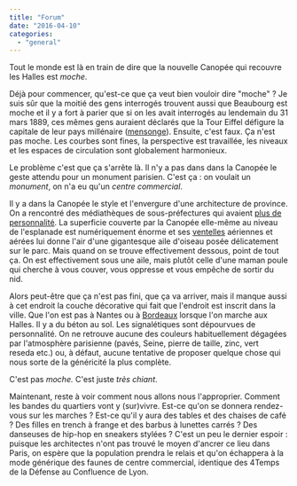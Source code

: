 ```yaml
---
title: "Forum"
date: "2016-04-10"
categories: 
  - "general"
---
```


Tout le monde est là en train de dire que la nouvelle Canopée qui recouvre les Halles est _moche_.

Déjà pour commencer, qu'est-ce que ça veut bien vouloir dire "moche" ? Je suis sûr que la moitié des gens interrogés trouvent aussi que Beaubourg est moche et il y a fort à parier que si on les avait interrogés au lendemain du 31 mars 1889, ces mêmes gens auraient déclarés que la Tour Eiffel défigure la capitale de leur pays millénaire ([mensonge](http://blog.francetvinfo.fr/deja-vu/2016/04/10/ce-depute-pour-qui-la-france-a-2000-ans.html)). Ensuite, c'est faux. Ça n'est pas moche. Les courbes sont fines, la perspective est travaillée, les niveaux et les espaces de circulation sont globalement harmonieux.

Le problème c'est que ça s'arrête là. Il n'y a pas dans dans la Canopée le geste attendu pour un monument parisien. C'est ça : on voulait un _monument_, on n'a eu qu'un _centre commercial_.

Il y a dans la Canopée le style et l'envergure d'une architecture de province. On a rencontré des médiathèques de sous-préfectures qui avaient [plus de personnalité](http://www.fosterandpartners.com/projects/carr%C3%A9-dart/). La superficie couverte par la Canopée elle-même au niveau de l'esplanade est numériquement énorme et ses [ventelles](http://www.parisleshalles.fr/le-projet/la-canopee-0027) aériennes et aérées lui donne l'air d'une gigantesque aile d'oiseau posée délicatement sur le parc. Mais quand on se trouve effectivement dessous, point de tout ça. On est effectivement sous une aile, mais plutôt celle d'une maman poule qui cherche à vous couver, vous oppresse et vous empêche de sortir du nid.

Alors peut-être que ça n'est pas fini, que ça va arriver, mais il manque aussi à cet endroit la couche décorative qui fait que l'endroit est inscrit dans la ville. Que l'on est pas à Nantes ou à [Bordeaux](http://www.bordeaux-tourisme.com/Decouvrir-Bordeaux/Incontournables/Les-quais-rive-gauche) lorsque l'on marche aux Halles. Il y a du béton au sol. Les signalétiques sont dépourvues de personnalité. On ne retrouve aucune des couleurs habituellement dégagées par l'atmosphère parisienne (pavés, Seine, pierre de taille, zinc, vert reseda etc.) ou, à défaut, aucune tentative de proposer quelque chose qui nous sorte de la généricité la plus complète.

C'est pas _moche._ C'est juste _très chiant_.

Maintenant, reste à voir comment nous allons nous l'approprier. Comment les bandes du quartiers vont y (sur)vivre. Est-ce qu'on se donnera rendez-vous sur les marches ? Est-ce qu'il y aura des tables et des chaises de café ? Des filles en trench à frange et des barbus à lunettes carrés ? Des danseuses de hip-hop en sneakers stylées ? C'est un peu le dernier espoir : puisque les architectes n'ont pas trouvé le moyen d'ancrer ce lieu dans Paris, on espère que la population prendra le relais et qu'on échappera à la mode générique des faunes de centre commercial, identique des 4Temps de la Défense au Confluence de Lyon.
